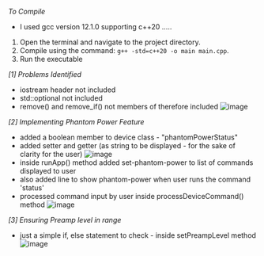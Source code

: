 *To Compile*
- I used gcc version 12.1.0 supporting c++20
  .....
1. Open the terminal and navigate to the project directory.
2. Compile using the command: `g++ -std=c++20 -o main main.cpp`.
3. Run the executable

*[1] Problems Identified*

- iostream header not included
- std::optional not included
- remove() and remove_if() not members of <ranges> therefore included <algorithm>
![image](https://github.com/user-attachments/assets/12c2a79c-6f56-4122-b799-12c5479f8771)

*[2] Implementing Phantom Power Feature*
- added a boolean member to device class - "phantomPowerStatus"
- added setter and getter (as string to be displayed - for the sake of clarity for the user)
  ![image](https://github.com/user-attachments/assets/52c8ffa4-78ed-43e9-8b58-1275651ff0dd)
- inside runApp() method added set-phantom-power to list of commands displayed to user
- also added line to show phantom-power when user runs the command 'status'
- processed command input by user inside processDeviceCommand() method
 ![image](https://github.com/user-attachments/assets/a025bac2-892e-4896-bcee-6800d7f8aeab)


*[3] Ensuring Preamp level in range*
- just a simple if, else statement to check - inside setPreampLevel method
  ![image](https://github.com/user-attachments/assets/b168762c-1a1e-42db-b5aa-865daf31d5ff)

